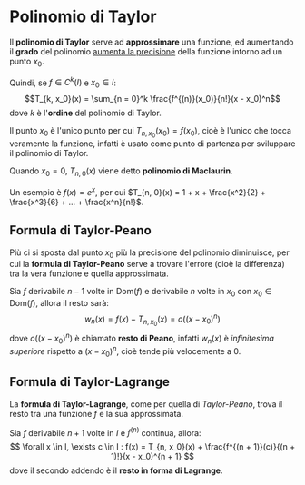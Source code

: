 # Polinomio di Taylor

Il **polinomio di Taylor** serve ad **approssimare** una funzione, ed aumentando il **grado** del polinomio [aumenta la precisione](https://www.desmos.com/calculator/ff3abvyzip) della funzione intorno ad un punto $x_0$.

Quindi, se $f \in C^k(I)$ e $x_0 \in I$:
$$T_{k, x_0}(x) = \sum_{n = 0}^k \frac{f^{(n)}(x_0)}{n!}(x - x_0)^n$$
dove $k$ è l'**ordine** del polinomio di Taylor.

Il punto $x_0$ è l'unico punto per cui $T_{n, x_0}(x_0) = f(x_0)$, cioè è l'unico che tocca veramente la funzione, infatti è usato come punto di partenza per sviluppare il polinomio di Taylor.

Quando $x_0 = 0$, $T_{n,0}(x)$ viene detto **polinomio di Maclaurin**.

Un esempio è $f(x) = e^x$, per cui $T_{n, 0}(x) = 1 + x + \frac{x^2}{2} + \frac{x^3}{6} + ... + \frac{x^n}{n!}$.

## Formula di Taylor-Peano

Più ci si sposta dal punto $x_0$ più la precisione del polinomio diminuisce, per cui la **formula di Taylor-Peano** serve a trovare l'errore (cioè la differenza) tra la vera funzione e quella approssimata.

Sia $f$ derivabile $n-1$ volte in $\mathrm{Dom}(f)$ e derivabile $n$ volte in $x_0$ con $x_0 \in \mathrm{Dom}(f)$, allora il resto sarà:
$$w_n(x) = f(x) - T_{n, x_0}(x) = o((x - x_0)^n)$$
dove $o((x - x_0)^n)$ è chiamato **resto di Peano**, infatti $w_n(x)$ è _infinitesima superiore_ rispetto a $(x - x_0)^n$, cioè tende più velocemente a $0$.

## Formula di Taylor-Lagrange

La **formula di Taylor-Lagrange**, come per quella di _Taylor-Peano_, trova il resto tra una funzione $f$ e la sua approssimata.

Sia $f$ derivabile $n+1$ volte in $I$ e $f^{(n)}$ continua, allora:
$$
\forall x \in I, \exists c \in I :
f(x) = T_{n, x_0}(x) + \frac{f^{(n + 1)}(c)}{(n + 1)!}(x - x_0)^{n + 1}
$$
dove il secondo addendo è il **resto in forma di Lagrange**.
